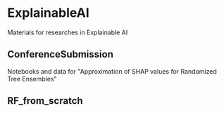 # ExplainableAI
Materials for researches in Explainable AI

## ConferenceSubmission
Notebooks and data for "Approximation of SHAP values for Randomized Tree Ensembles"

## RF_from_scratch
